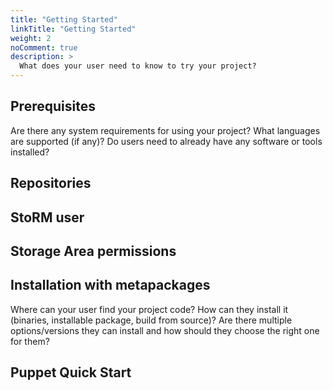 ```yaml
---
title: "Getting Started"
linkTitle: "Getting Started"
weight: 2
noComment: true
description: >
  What does your user need to know to try your project?
---
```



## Prerequisites

Are there any system requirements for using your project? What languages are supported (if any)? Do users need to already have any software or tools installed?

## Repositories

## StoRM user

## Storage Area permissions

## Installation with metapackages

Where can your user find your project code? How can they install it (binaries, installable package, build from source)? Are there multiple options/versions they can install and how should they choose the right one for them?

## Puppet Quick Start
